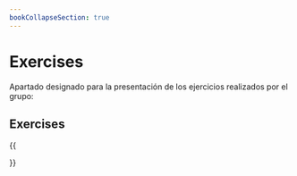 ```yaml
---
bookCollapseSection: true
---
```


# Exercises

Apartado designado para la presentación de los ejercicios realizados por el grupo:

## Exercises

{{<section>}}


